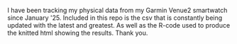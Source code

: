 I have been tracking my physical data from my Garmin Venue2 smartwatch since January '25. 
Included in this repo is the csv that is constantly being updated with the latest and greatest. 
As well as the R-code used to produce the knitted html showing the results. Thank you.
